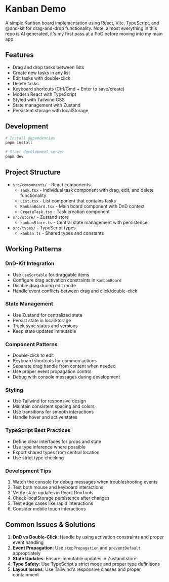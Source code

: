 # Kanban Demo

A simple Kanban board implementation using React, Vite, TypeScript, and @dnd-kit for drag-and-drop functionality. Note, almost everything in this repo is AI generated, it's my first pass at a PoC before moving into my main app.

## Features

- Drag and drop tasks between lists
- Create new tasks in any list
- Edit tasks with double-click
- Delete tasks
- Keyboard shortcuts (Ctrl/Cmd + Enter to save/create)
- Modern React with TypeScript
- Styled with Tailwind CSS
- State management with Zustand
- Persistent storage with localStorage

## Development

```bash
# Install dependencies
pnpm install

# Start development server
pnpm dev
```

## Project Structure

- `src/components/` - React components
  - `Task.tsx` - Individual task component with drag, edit, and delete functionality
  - `List.tsx` - List component that contains tasks
  - `KanbanBoard.tsx` - Main board component with DnD context
  - `CreateTask.tsx` - Task creation component
- `src/store/` - Zustand store
  - `kanbanStore.ts` - Central state management with persistence
- `src/types/` - TypeScript types
  - `kanban.ts` - Shared types and constants

## Working Patterns

### DnD-Kit Integration

- Use `useSortable` for draggable items
- Configure drag activation constraints in `KanbanBoard`
- Disable drag during edit mode
- Handle event conflicts between drag and click/double-click

### State Management

- Use Zustand for centralized state
- Persist state in localStorage
- Track sync status and versions
- Keep state updates immutable

### Component Patterns

- Double-click to edit
- Keyboard shortcuts for common actions
- Separate drag handle from content when needed
- Use proper event propagation control
- Debug with console messages during development

### Styling

- Use Tailwind for responsive design
- Maintain consistent spacing and colors
- Use transitions for smooth interactions
- Handle hover and active states

### TypeScript Best Practices

- Define clear interfaces for props and state
- Use type inference where possible
- Export shared types from central location
- Use strict type checking

### Development Tips

1. Watch the console for debug messages when troubleshooting events
2. Test both mouse and keyboard interactions
3. Verify state updates in React DevTools
4. Check localStorage persistence after changes
5. Test edge cases like rapid interactions
6. Consider mobile touch interactions

## Common Issues & Solutions

1. **DnD vs Double-Click**: Handle by using activation constraints and proper event handling
2. **Event Propagation**: Use `stopPropagation` and `preventDefault` appropriately
3. **State Updates**: Ensure immutable updates in Zustand store
4. **Type Safety**: Use TypeScript's strict mode and proper type definitions
5. **Layout Issues**: Use Tailwind's responsive classes and proper containment
